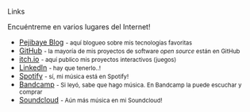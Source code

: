 Links

Encuéntreme en varios lugares del Internet!

*   [Pejibaye Blog](https://kaeruct.github.io/) <small>- aquí blogueo sobre mis tecnologías favoritas</small>
*   [GitHub](https://github.com/KaeruCT) <small>- la mayoría de mis proyectos de software _open source_ están en GitHub</small>
*   [itch.io](https://kaeruct.itch.io/) <small>- aquí publico mis proyectos interactivos (juegos)</small>
*   [LinkedIn](https://www.linkedin.com/in/andr%C3%A9s-villarreal-cordero) <small>- hay que tenerlo..!</small>
*   [Spotify](https://open.spotify.com/artist/4aJojmlifMh3CvGSfolNLj) <small>- sí, mi música está en Spotify!</small>
*   [Bandcamp](https://tryandy.bandcamp.com/) <small>- Si leyó, sabe que hago música. En Bandcamp la puede escuchar y comprar</small>
*   [Soundcloud](https://soundcloud.com/try_andy/tracks) <small>- Aún más música en mi Soundcloud!</small>